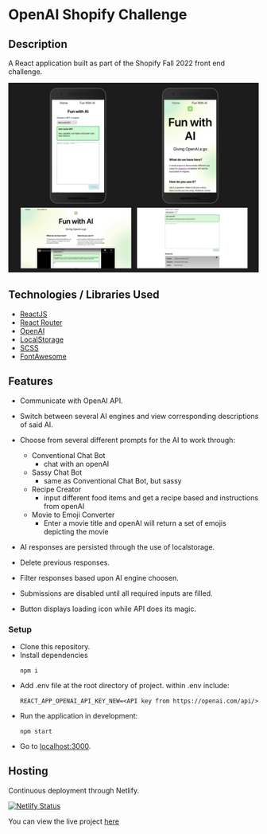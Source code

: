# OpenAI Shopify Challenge

## Description

A React application built as part of the Shopify Fall 2022 front end challenge.

![views](/public/views.png)

<!-- <div style='display: flex; padding:20px'>
  <span style='display: flex; justify-content: center; align-items:center'>
    <img src='./public/MobileAIForm.png' alt='mobile-form' width='50%'>
  </span>
  <span style='display: flex; justify-content: center; align-items:center'>
    <img src='./public/MobileAIHome.png' alt='mobile-home' width='50%'>
  </span>
</div>
<div style='display: flex; padding-bottom: 20px;'>
  <span style='display: flex; justify-content: center; align-items:center'>
    <img src='./public/AIHomePage.png' alt='mobile-form' width='95%'>
  </span>
  <span style='display: flex; justify-content: center; align-items:center'>
    <img src='./public/AIForm.png' alt='mobile-home' width='95%'>
  </span>
</div> -->

## Technologies / Libraries Used

- [ReactJS](https://reactjs.org/)
- [React Router](https://reactrouter.com/docs/en/v6)
- [OpenAI](https://openai.com/)
- [LocalStorage](https://developer.mozilla.org/en-US/docs/Web/API/Window/localStorage)
- [SCSS](https://sass-lang.com/)
- [FontAwesome](https://fontawesome.com/)

## Features

- Communicate with OpenAI API.
- Switch between several AI engines and view corresponding descriptions of said AI.
- Choose from several different prompts for the AI to work through:

  - Conventional Chat Bot
    - chat with an openAI
  - Sassy Chat Bot
    - same as Conventional Chat Bot, but sassy
  - Recipe Creator
    - input different food items and get a recipe based and instructions from openAI
  - Movie to Emoji Converter
    - Enter a movie title and openAI will return a set of emojis depicting the movie

- AI responses are persisted through the use of localstorage.
- Delete previous responses.
- Filter responses based upon AI engine choosen.
- Submissions are disabled until all required inputs are filled.
- Button displays loading icon while API does its magic.

### Setup

- Clone this repository.
- Install dependencies
  ```
  npm i
  ```
- Add .env file at the root directory of project. within .env include:
  ```
  REACT_APP_OPENAI_API_KEY_NEW=<API key from https://openai.com/api/>
  ```
- Run the application in development:
  ```
  npm start
  ```
- Go to [localhost:3000](http://localhost:3000/).

## Hosting

Continuous deployment through Netlify.

[![Netlify Status](https://api.netlify.com/api/v1/badges/bd262b41-dd09-4550-a010-9d3f35daa32f/deploy-status)](https://app.netlify.com/sites/openaishopify/deploys)

You can view the live project [here](https://openaishopify.netlify.app/)
